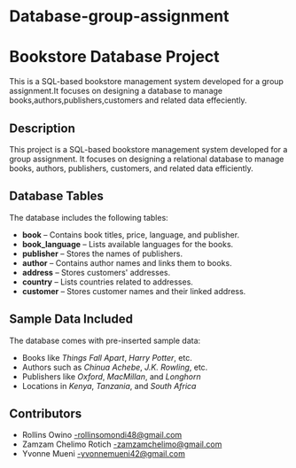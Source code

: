 # Database-group-assignment
# Bookstore Database Project
This is a SQL-based bookstore management system developed for a group assignment.It focuses on designing a database to manage books,authors,publishers,customers and related data effeciently.

## Description
This project is a SQL-based bookstore management system developed for a group assignment. It focuses on designing a relational database to manage books, authors, publishers, customers, and related data efficiently.

## Database Tables

The database includes the following tables:

- **book** – Contains book titles, price, language, and publisher.
- **book_language** – Lists available languages for the books.
- **publisher** – Stores the names of publishers.
- **author** – Contains author names and links them to books.
- **address** – Stores customers' addresses.
- **country** – Lists countries related to addresses.
- **customer** – Stores customer names and their linked address.

## Sample Data Included

The database comes with pre-inserted sample data:
- Books like *Things Fall Apart*, *Harry Potter*, etc.
- Authors such as *Chinua Achebe*, *J.K. Rowling*, etc.
- Publishers like *Oxford*, *MacMillan*, and *Longhorn*
- Locations in *Kenya*, *Tanzania*, and *South Africa*
  
## Contributors
- Rollins Owino -rollinsomondi48@gmail.com
- Zamzam Chelimo Rotich -zamzamchelimo@gmail.com
- Yvonne Mueni -yvonnemueni42@gmail.com
  
